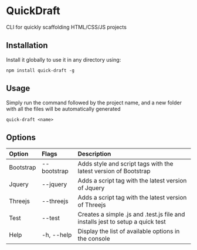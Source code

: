 # QuickDraft
CLI for quickly scaffolding HTML/CSS/JS projects

## Installation
Install it globally to use it in any directory using:

`npm install quick-draft -g`

## Usage

Simply run the command followed by the project name, and a new folder with all the files will be automatically generated

`quick-draft <name>`

## Options
|  Option | Flags  | Description  |
| :------------ | :------------ | :------------ |
| Bootstrap  | --bootstrap  | Adds style and script tags with the latest version of Bootstrap  |
| Jquery  | --jquery  | Adds a script tag with the latest version of Jquery  |
| Threejs  | --threejs  | Adds a script tag with the latest version of Threejs  |
| Test  | --test  | Creates a simple .js and .test.js file and installs jest to setup a quick test  |
| Help  | -h, --help  | Display the list of available options in the console  |
